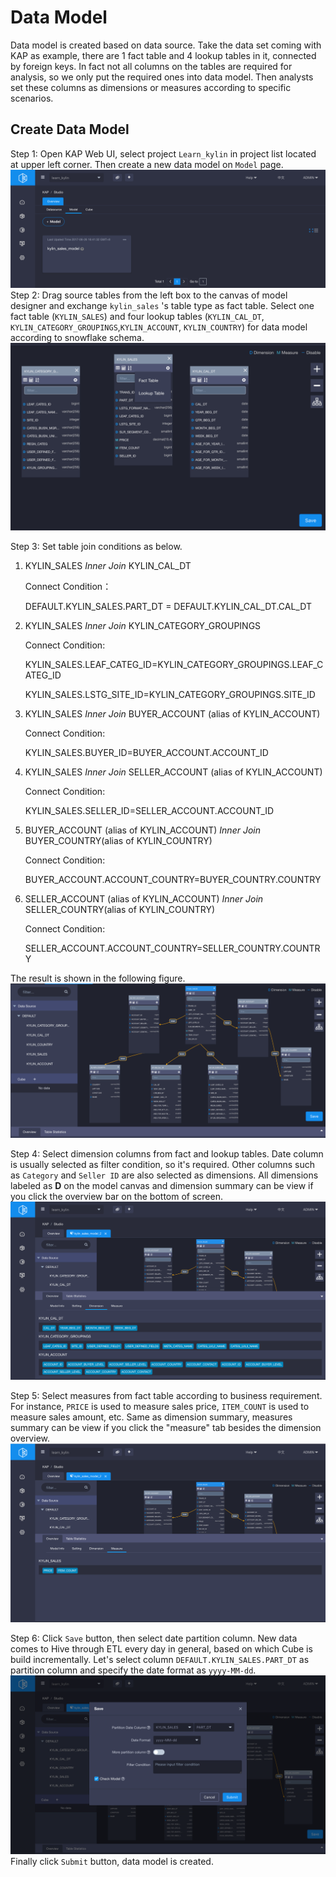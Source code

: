 # Data Model

Data model is created based on data source. Take the data set coming with KAP as example, there are 1 fact table and 4 lookup tables in it, connected by foreign keys. In fact not all columns on the tables are required for analysis, so we only put the required ones into data model. Then analysts set these columns as dimensions or measures according to specific scenarios.

## Create Data Model

Step 1: Open KAP Web UI, select project `Learn_kylin` in project list located at upper left corner. Then create a new data model on `Model` page.![](images/datamodel_1.png)Step 2: Drag source tables from the left box to the canvas of model designer and exchange `kylin_sales` 's table type as fact table. Select one fact table (`KYLIN_SALES`) and four lookup tables (`KYLIN_CAL_DT`, `KYLIN_CATEGORY_GROUPINGS`,`KYLIN_ACCOUNT`, `KYLIN_COUNTRY`) for data model according to snowflake schema. ![](images/datamodel_2.png)

Step 3: Set table join conditions as below.

1. KYLIN_SALES *Inner Join* KYLIN\_CAL\_DT 

   Connect Condition：

   DEFAULT.KYLIN\_SALES.PART_DT = DEFAULT.KYLIN\_CAL\_DT.CAL\_DT

2. KYLIN_SALES *Inner Join* KYLIN\_CATEGORY_GROUPINGS 

   Connect Condition: 

   KYLIN_SALES.LEAF_CATEG_ID=KYLIN\_CATEGORY\_GROUPINGS.LEAF_CATEG_ID

   KYLIN_SALES.LSTG_SITE_ID=KYLIN\_CATEGORY\_GROUPINGS.SITE_ID 

3. KYLIN_SALES *Inner Join* BUYER_ACCOUNT (alias of KYLIN_ACCOUNT)

   Connect Condition: 

   KYLIN_SALES.BUYER_ID=BUYER_ACCOUNT.ACCOUNT_ID 

4. KYLIN_SALES *Inner Join* SELLER_ACCOUNT (alias of KYLIN_ACCOUNT) 

   Connect Condition: 

   KYLIN_SALES.SELLER_ID=SELLER_ACCOUNT.ACCOUNT_ID 

5. BUYER_ACCOUNT (alias of KYLIN_ACCOUNT) *Inner Join* BUYER_COUNTRY(alias of KYLIN\_COUNTRY) 

   Connect Condition: 

   BUYER_ACCOUNT.ACCOUNT_COUNTRY=BUYER_COUNTRY.COUNTRY 

6. SELLER_ACCOUNT (alias of KYLIN_ACCOUNT) *Inner Join* SELLER_COUNTRY(alias of KYLIN\_COUNTRY)

   Connect Condition: 

   SELLER_ACCOUNT.ACCOUNT_COUNTRY=SELLER_COUNTRY.COUNTRY

The result is shown in the following figure.![](images/datamodel_3.png)

Step 4: Select dimension columns from fact and lookup tables. Date column is usually selected as filter condition, so it's required. Other columns such as `Category` and `Seller ID` are also selected as dimensions. All dimensions labeled as **D** on the model canvas and dimension summary can be view if you click the overview bar on the bottom of screen. ![](images/datamodel_4.png)

Step 5: Select measures from fact table according to business requirement. For instance, `PRICE` is used to measure sales price, `ITEM_COUNT` is used to measure sales amount, etc. Same as dimension summary, measures summary can be view if you click the "measure" tab besides the dimension overview.![](images/datamodel_5.png)

Step 6: Click `Save` button, then select date partition column. New data comes to Hive through ETL every day in general, based on which Cube is build incrementally. Let's select column `DEFAULT.KYLIN_SALES.PART_DT` as partition column and specify the date format as `yyyy-MM-dd`.![](images/datamodel_6.png)Finally click `Submit` button, data model is created.